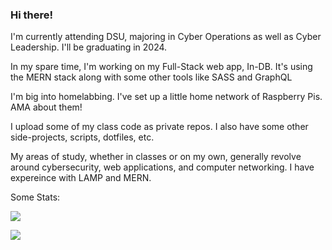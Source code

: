 ### Hi there!

I'm currently attending DSU, majoring in Cyber Operations as well as Cyber Leadership. I'll be graduating in 2024. <br>

In my spare time, I'm working on my Full-Stack web app, In-DB. It's using the MERN stack along with some other tools like SASS and GraphQL <br>

I'm big into homelabbing. I've set up a little home network of Raspberry Pis. AMA about them! <br>

I upload some of my class code as private repos. I also have some other side-projects, scripts, dotfiles, etc. <br>

My areas of study, whether in classes or on my own, generally revolve around cybersecurity, web applications, and computer networking. I have expereince with LAMP and MERN. 

Some Stats:

![](https://github.com/DanEager19/github-stats/blob/master/generated/overview.svg)

![](https://github.com/DanEager19/github-stats/blob/master/generated/languages.svg)
